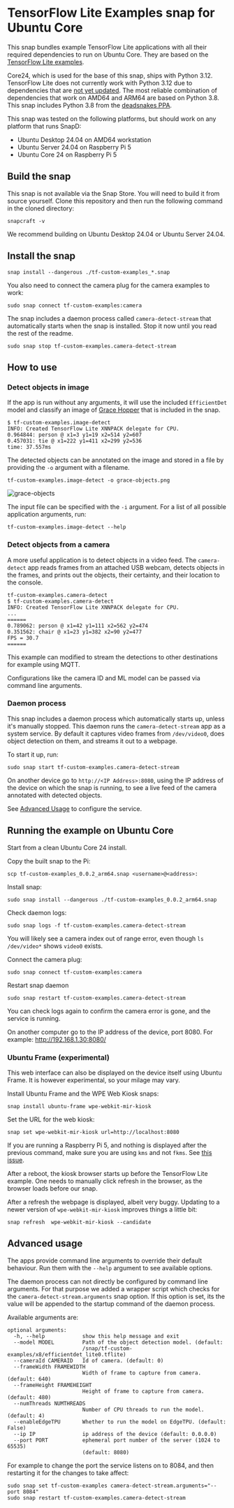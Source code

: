 # TensorFlow Lite Examples snap for Ubuntu Core

This snap bundles example TensorFlow Lite applications with all their required dependencies to run on Ubuntu Core.
They are based on the
[TensorFlow Lite examples](https://github.com/tensorflow/examples/tree/master/lite/examples).

Core24, which is used for the base of this snap, ships with Python 3.12.
TensorFlow Lite does not currently work with Python 3.12 due to dependencies that are [not yet updated](https://github.com/tensorflow/tensorflow/issues/62003).
The most reliable combination of dependencies that work on AMD64 and ARM64 are based on Python 3.8.
This snap includes Python 3.8 from the [deadsnakes PPA](https://launchpad.net/~deadsnakes/+archive/ubuntu/ppa).

This snap was tested on the following platforms, but should work on any platform that runs SnapD:

- Ubuntu Desktop 24.04 on AMD64 workstation
- Ubuntu Server 24.04 on Raspberry Pi 5
- Ubuntu Core 24 on Raspberry Pi 5

## Build the snap

This snap is not available via the Snap Store.
You will need to build it from source yourself.
Clone this repository and then run the following command in the cloned directory:

```
snapcraft -v
```

We recommend building on Ubuntu Desktop 24.04 or Ubuntu Server 24.04.

## Install the snap

```
snap install --dangerous ./tf-custom-examples_*.snap
```

You also need to connect the camera plug for the camera examples to work:

```
sudo snap connect tf-custom-examples:camera
```

The snap includes a daemon process called `camera-detect-stream` that automatically starts when the snap is installed.
Stop it now until you read the rest of the readme.

```
sudo snap stop tf-custom-examples.camera-detect-stream
```

## How to use

### Detect objects in image

If the app is run without any arguments, it will use the included `EfficientDet` model and classify an image of [Grace Hopper](https://en.wikipedia.org/wiki/Grace_Hopper) that is included in the snap.

```
$ tf-custom-examples.image-detect
INFO: Created TensorFlow Lite XNNPACK delegate for CPU.
0.964844: person @ x1=3 y1=19 x2=514 y2=607
0.457031: tie @ x1=222 y1=411 x2=299 y2=536
time: 37.557ms
```

The detected objects can be annotated on the image and stored in a file by providing the `-o` argument with a filename.

```
tf-custom-examples.image-detect -o grace-objects.png
```

![grace-objects](../media/grace-objects.png)

The input file can be specified with the `-i` argument. For a list of all possible application arguments, run:

```
tf-custom-examples.image-detect --help
```

### Detect objects from a camera

A more useful application is to detect objects in a video feed. The `camera-detect` app reads frames from an attached USB webcam, detects objects in the frames, and prints out the objects, their certainty, and their location to the console.

```
tf-custom-examples.camera-detect
$ tf-custom-examples.camera-detect
INFO: Created TensorFlow Lite XNNPACK delegate for CPU.
...
======
0.789062: person @ x1=42 y1=111 x2=562 y2=474
0.351562: chair @ x1=23 y1=382 x2=90 y2=477
FPS = 30.7
======
```

This example can modified to stream the detections to other destinations for example using MQTT.

Configurations like the camera ID and ML model can be passed via command line arguments.

### Daemon process

This snap includes a daemon process which automatically starts up, unless it's manually stopped.
This daemon runs the `camera-detect-stream` app as a system service.
By default it captures video frames from `/dev/video0`, does object detection on them, and streams it out to a webpage.

To start it up, run:

```
sudo snap start tf-custom-examples.camera-detect-stream
```

On another device go to `http://<IP Address>:8080`, using the IP address of the device on which the snap is running, to see a live feed of the camera annotated with detected objects.

See [Advanced Usage](#advanced-usage) to configure the service.

## Running the example on Ubuntu Core

Start from a clean Ubuntu Core 24 install.

Copy the built snap to the Pi:

```
scp tf-custom-examples_0.0.2_arm64.snap <username>@<address>:
```

Install snap:
```
sudo snap install --dangerous ./tf-custom-examples_0.0.2_arm64.snap
```

Check daemon logs: 
```
sudo snap logs -f tf-custom-examples.camera-detect-stream
```

You will likely see a camera index out of range error, even though `ls /dev/video*` shows `video0` exists.

Connect the camera plug:
```
sudo snap connect tf-custom-examples:camera
```

Restart snap daemon
```
sudo snap restart tf-custom-examples.camera-detect-stream
```

You can check logs again to confirm the camera error is gone, and the service is running.

On another computer go to the IP address of the device, port 8080.
For example: http://192.168.1.30:8080/

### Ubuntu Frame (experimental)

This web interface can also be displayed on the device itself using Ubuntu Frame.
It is however experimental, so your milage may vary.

Install Ubuntu Frame and the WPE Web Kiosk snaps:
```
snap install ubuntu-frame wpe-webkit-mir-kiosk
```

Set the URL for the web kiosk: 
```
snap set wpe-webkit-mir-kiosk url=http://localhost:8080
```

If you are running a Raspberry Pi 5, and nothing is displayed after the previous command, make sure you are using `kms` and not `fkms`.
See [this issue](https://github.com/canonical/ubuntu-frame/issues/192).

After a reboot, the kiosk browser starts up before the TensorFlow Lite example.
One needs to manually click refresh in the browser, as the browser loads before our snap.

After a refresh the webpage is displayed, albeit very buggy.
Updating to a newer version of `wpe-webkit-mir-kiosk` improves things a little bit:

```
snap refresh  wpe-webkit-mir-kiosk --candidate
```

## Advanced usage

The apps provide command line arguments to override their default behaviour.
Run them with the `--help` argument to see available options.

The daemon process can not directly be configured by command line arguments.
For that purpose we added a wrapper script which checks for the `camera-detect-stream.arguments` snap option.
If this option is set, its the value will be appended to the startup command of the daemon process.

Available arguments are:
```
optional arguments:
  -h, --help            show this help message and exit
  --model MODEL         Path of the object detection model. (default:
                        /snap/tf-custom-examples/x8/efficientdet_lite0.tflite)
  --cameraId CAMERAID   Id of camera. (default: 0)
  --frameWidth FRAMEWIDTH
                        Width of frame to capture from camera. (default: 640)
  --frameHeight FRAMEHEIGHT
                        Height of frame to capture from camera. (default: 480)
  --numThreads NUMTHREADS
                        Number of CPU threads to run the model. (default: 4)
  --enableEdgeTPU       Whether to run the model on EdgeTPU. (default: False)
  --ip IP               ip address of the device (default: 0.0.0.0)
  --port PORT           ephemeral port number of the server (1024 to 65535)
                        (default: 8080)
```

For example to change the port the service listens on to 8084, and then restarting it for the changes to take affect:
```
sudo snap set tf-custom-examples camera-detect-stream.arguments="--port 8084"
sudo snap restart tf-custom-examples.camera-detect-stream
```
